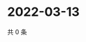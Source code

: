 # 2022-03-13

共 0 条

<!-- BEGIN WEIBO -->
<!-- 最后更新时间 Sun Mar 13 2022 09:55:41 GMT+0800 (China Standard Time) -->

<!-- END WEIBO -->
